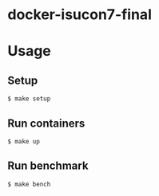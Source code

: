 # docker-isucon7-final

# Usage

## Setup

```console
$ make setup
```

## Run containers

```console
$ make up
```

## Run benchmark

```console
$ make bench
```
